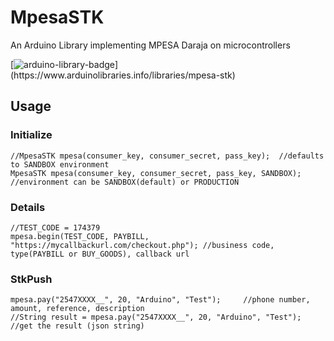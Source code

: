 # MpesaSTK
An Arduino Library implementing MPESA Daraja on microcontrollers

[![arduino-library-badge](https://www.ardu-badge.com/badge/MpesaSTK.svg?)](https://www.arduinolibraries.info/libraries/mpesa-stk)

## Usage

### Initialize

```
//MpesaSTK mpesa(consumer_key, consumer_secret, pass_key);	//defaults to SANDBOX environment
MpesaSTK mpesa(consumer_key, consumer_secret, pass_key, SANDBOX);	//environment can be SANDBOX(default) or PRODUCTION
```

### Details
```
//TEST_CODE = 174379 
mpesa.begin(TEST_CODE, PAYBILL, "https://mycallbackurl.com/checkout.php"); //business code, type(PAYBILL or BUY_GOODS), callback url
```

### StkPush
```
mpesa.pay("2547XXXX__", 20, "Arduino", "Test");		//phone number, amount, reference, description
//String result = mpesa.pay("2547XXXX__", 20, "Arduino", "Test");	//get the result (json string)
```
